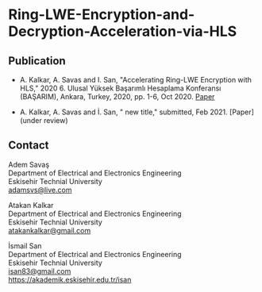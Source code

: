 # Ring-LWE-Encryption-and-Decryption-Acceleration-via-HLS
## Publication

- A. Kalkar, A. Savas and I. San, "Accelerating Ring-LWE Encryption with HLS," 2020 6. Ulusal Yüksek Başarımlı Hesaplama Konferansı (BAŞARIM), Ankara, Turkey, 2020, pp. 1-6, Oct 2020. [Paper](http://www.basarim.org.tr/2020/doku.php?id=program)

- A. Kalkar, A. Savas and İ. San, " new title," submitted, Feb 2021. [Paper](under review)

## Contact

Adem Savaş <br />
Department of Electrical and Electronics Engineering <br />
Eskisehir Technial University <br />
adamsvs@live.com <br />

Atakan Kalkar <br />
Department of Electrical and Electronics Engineering <br />
Eskisehir Technial University <br />
atakankalkar@gmail.com <br />

İsmail San <br />
Department of Electrical and Electronics Engineering <br />
Eskisehir Technial University <br />
isan83@gmail.com <br />
https://akademik.eskisehir.edu.tr/isan <br />
